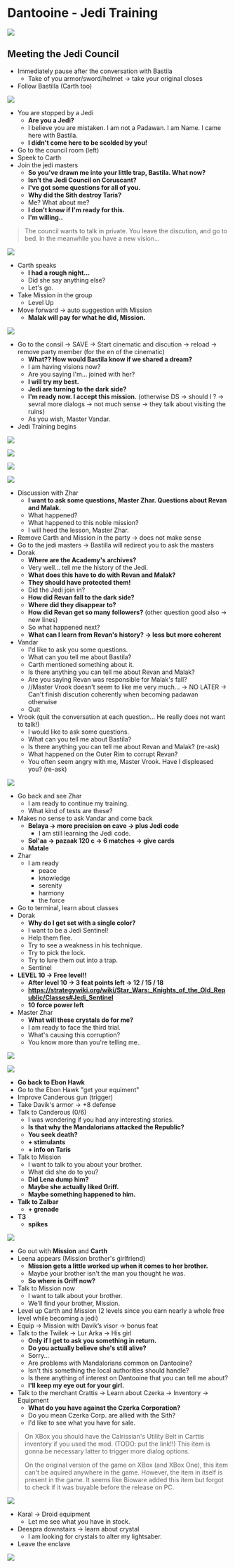 Dantooine - Jedi Training
=========================

![](../resources/images/screenshots/danPlanetArrival2.png)

## Meeting the Jedi Council

- Immediately pause after the conversation with Bastila
	- Take of you armor/sword/helmet -> take your original closes
- Follow Bastilla (Carth too)

![](../resources/images/screenshots/danFollowingBastila.png)

- You are stopped by a Jedi
	- **Are you a Jedi?**
	- I believe you are mistaken. I am not a Padawan. I am Name. I came here with Bastila.
	- **I didn't come here to be scolded by you!**
- Go to the council room (left)
- Speek to Carth
- Join the jedi masters
	- **So you've drawn me into your little trap, Bastila. What now?**
	- **Isn't the Jedi Council on Coruscant?**
	- **I've got some questions for all of you.**
	- **Why did the Sith destroy Taris?**
	- Me? What about me?
	- **I don't know if I'm ready for this.**
	- **I'm willing..**

> The council wants to talk in private. You leave the discution, and go to bed.
> In the meanwhile you have a new vision...

![](../resources/images/screenshots/danNewVision.png)

- Carth speaks
	- **I had a rough night...**
	- Did she say anything else?
	- Let's go.
- Take Mission in the group
	- Level Up
- Move forward -> auto suggestion with Mission
	- **Malak will pay for what he did, Mission.**

![](../resources/images/screenshots/danMissionTaris.png)

- Go to the consil -> SAVE -> Start cinematic and discution -> reload -> remove party member (for the en of the cinematic)
	- **What?? How would Bastila know if we shared a dream?**
	- I am having visions now?
	- Are you saying I'm... joined with her?
	- **I will try my best.**
	- **Jedi are turning to the dark side?**
	- **I'm ready now. I accept this mission.** (otherwise DS -> should I ? -> sevral more dialogs -> not much sense -> they talk about visiting the ruins) 
	- As you wish, Master Vandar.
- Jedi Training begins

![](../resources/images/screenshots/danJediTraining1.png)

![](../resources/images/screenshots/danJediTraining2.png)

![](../resources/images/screenshots/danJediTraining3.png)

![](../resources/images/screenshots/danJediTraining4.png)


- Discussion with Zhar
	- **I want to ask some questions, Master Zhar. Questions about Revan and Malak.**
	- What happened?
	- What happened to this noble mission?
	- I will heed the lesson, Master Zhar.
- Remove Carth and Mission in the party -> does not make sense
- Go to the jedi masters -> Bastilla will redirect you to ask the masters
- Dorak
	- **Where are the Academy's archives?**
	- Very well... tell me the history of the Jedi.
	- **What does this have to do with Revan and Malak?**
	- **They should have protected them!**
	- Did the Jedi join in?
	- **How did Revan fall to the dark side?**
	- **Where did they disappear to?**
	- **How did Revan get so many followers?** (other question good also -> new lines)
	- So what happened next?
	- **What can I learn from Revan's history? -> less but more coherent**
- Vandar
	- I'd like to ask you some questions.
	- What can you tell me about Bastila?
	- Carth mentioned something about it.
	- Is there anything you can tell me about Revan and Malak?
	- Are you saying Revan was responsible for Malak's fall?
	- //Master Vrook doesn't seem to like me very much... -> NO LATER -> Can't finish discution coherently when becoming padawan otherwise
	- Quit
- Vrook (quit the conversation at each question... He really does not want to talk!)
	- I would like to ask some questions.
	- What can you tell me about Bastila?
	- Is there anything you can tell me about Revan and Malak? (re-ask)
	- What happened on the Outer Rim to corrupt Revan?
	- You often seem angry with me, Master Vrook. Have I displeased you? (re-ask)

![](../resources/images/screenshots/danVrookAngry.png)

- Go back and see Zhar
	- I am ready to continue my training.
	- What kind of tests are these?
- Makes no sense to ask Vandar and come back
	- **Belaya -> more precision on cave -> plus Jedi code**
	    - I am still learning the Jedi code.
	- **Sol'aa -> pazaak 120 c -> 6 matches -> give cards**
	- **Matale**
- Zhar
	- I am ready
		- peace
		- knowledge
		- serenity
		- harmony
		- the force
- Go to terminal, learn about classes
- Dorak
	- **Why do I get set with a single color?**
	- I want to be a Jedi Sentinel!
	- Help them flee.
	- Try to see a weakness in his technique.
	- Try to pick the lock.
	- Try to lure them out into a trap.
	- Sentinel
- **LEVEL 10 -> Free level!!**
	- **After level 10 -> 3 feat points left -> 12 / 15 / 18**
	- **https://strategywiki.org/wiki/Star_Wars:_Knights_of_the_Old_Republic/Classes#Jedi_Sentinel**
	- **10 force power left**
- Master Zhar
	- **What will these crystals do for me?**
	- I am ready to face the third trial.
	- What's causing this corruption?
	- You know more than you're telling me..
	
![](../resources/images/screenshots/danBuildFirstLightSaber.png)

![](../resources/images/screenshots/danFirstLightSaber2.png)
	
- **Go back to Ebon Hawk**
- Go to the Ebon Hawk "get your equiment"
- Improve Canderous gun (trigger)
- Take Davik's armor -> +8 defense
- Talk to Canderous (0/6)
	- I was wondering if you had any interesting stories.
	- **Is that why the Mandalorians attacked the Republic?**
	- **You seek death?**
	- **+ stimulants**
	- **+ info on Taris**
- Talk to Mission
	- I want to talk to you about your brother.
	- What did she do to you?
	- **Did Lena dump him?**
	- **Maybe she actually liked Griff.**
	- **Maybe something happened to him.**
- **Talk to Zalbar**
	- **+ grenade**
- **T3**
	- **spikes**

![](../resources/images/screenshots/danMissionAndCarthParty.png)

- Go out with **Mission** and **Carth**
- Leena appears (Mission brother's girlfriend)
	- **Mission gets a little worked up when it comes to her brother.**
	- Maybe your brother isn't the man you thought he was.
	- **So where is Griff now?**
- Talk to Mission now
    - I want to talk about your brother.
    - We'll find your brother, Mission.
- Level up Carth and Mission (2 levels since you earn nearly a whole free level while becoming a jedi)
- Equip -> Mission with Davik’s visor -> bonus feat
- Talk to the Twilek -> Lur Arka -> His girl
	- **Only if I get to ask you something in return.**
	- **Do you actually believe she's still alive?**
	- Sorry...
	- Are problems with Mandalorians common on Dantooine?
	- Isn't this something the local authorities should handle?
	- Is there anything of interest on Dantooine that you can tell me about?
	- **I'll keep my eye out for your girl.**
- Talk to the merchant Crattis -> Learn about Czerka -> Inventory -> Equipment
	- **What do you have against the Czerka Corporation?**
	- Do you mean Czerka Corp. are allied with the Sith?
	- I'd like to see what you have for sale.
	
> On XBox you should have the Calrissian's Utility Belt in Carttis inventory if you used the mod. (TODO: put the link!!)
> This item is gonna be necessary latter to trigger more dialog options.
>
> On the original version of the game on XBox (and XBox One), this item can't be aquired anywhere in the game.
> However, the item in itself is present in the game. 
> It seems like Bioware added this item but forgot to check if it was buyable before the release on PC.

![](../resources/images/screenshots/tarisCalrissiansUtilityBeltMod.png)


- Karal -> Droid equipment
	- Let me see what you have in stock.
- Deespra downstairs -> learn about crystal
	- I am looking for crystals to alter my lightsaber.
- Leave the enclave

![](../resources/images/screenshots/danEnclaveExterior.png)

